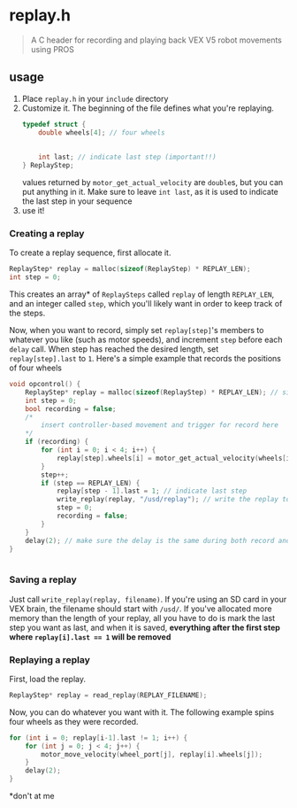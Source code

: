 # replay.h
> A C header for recording and playing back VEX V5 robot movements using PROS

## usage
1. Place `replay.h` in your `include` directory
2. Customize it.
	The beginning of the file defines what you're replaying.
	```c
	typedef struct {
		double wheels[4]; // four wheels
		
		
		int last; // indicate last step (important!!)
	} ReplayStep;
	```
	values returned by `motor_get_actual_velocity` are `double`s, but you can put anything in it. Make sure to leave `int last`, as it is used to indicate the last step in your sequence
3. use it!

### Creating a replay
To create a replay sequence, first allocate it.
```c
ReplayStep* replay = malloc(sizeof(ReplayStep) * REPLAY_LEN);
int step = 0;
```
This creates an array\* of `ReplaySteps` called `replay` of length `REPLAY_LEN`, and an integer called `step`, which you'll likely want in order to keep track of the steps.

Now, when you want to record, simply set `replay[step]`'s members to whatever you like (such as motor speeds), and increment `step` before each `delay` call.
When step has reached the desired length, set `replay[step].last` to `1`.
Here's a simple example that records the positions of four wheels
```c
void opcontrol() {
	ReplayStep* replay = malloc(sizeof(ReplayStep) * REPLAY_LEN); // since you typically delay 2ms every step, 500 steps is typically equivalent to 1 second
	int step = 0;
	bool recording = false;
	/*
		insert controller-based movement and trigger for record here
	*/
	if (recording) {
		for (int i = 0; i < 4; i++) {
			replay[step].wheels[i] = motor_get_actual_velocity(wheels[i]);
		}
		step++;
		if (step == REPLAY_LEN) {
			replay[step - 1].last = 1; // indicate last step
			write_replay(replay, "/usd/replay"); // write the replay to the SD card
			step = 0;
			recording = false;
		}
	}
	delay(2); // make sure the delay is the same during both record and playback
}
	
```
### Saving a replay
Just call `write_replay(replay, filename)`. If you're using an SD card in your VEX brain, the filename should start with `/usd/`.
If you've allocated more memory than the length of your replay, all you have to do is mark the last step you want as last, and when it is saved, **everything after the first step where `replay[i].last == 1` will be removed**

### Replaying a replay
First, load the replay.
```c
ReplayStep* replay = read_replay(REPLAY_FILENAME);
```
Now, you can do whatever you want with it. The following example spins four wheels as they were recorded.
```c
for (int i = 0; replay[i-1].last != 1; i++) {
	for (int j = 0; j < 4; j++) {
		motor_move_velocity(wheel_port[j], replay[i].wheels[j]);
	}
	delay(2);
}
```

\*don't at me
